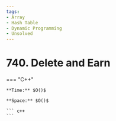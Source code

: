 ```yaml
---
tags:
- Array
- Hash Table
- Dynamic Programming
- Unsolved
---
```



# 740. Delete and Earn

=== "C++"

    **Time:** $O()$

    **Space:** $O()$

    ``` c++
    ```